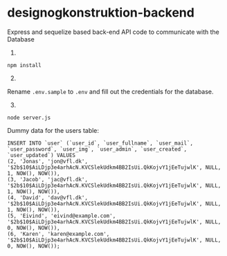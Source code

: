 # designogkonstruktion-backend
Express and sequelize based back-end API code to communicate with the Database


1.
```
npm install
```

2.
Rename `.env.sample` to `.env` and fill out the credentials for the database.

3.
```
node server.js
```


Dummy data for the users table:
```
INSERT INTO `user` (`user_id`, `user_fullname`, `user_mail`, `user_password`, `user_img`, `user_admin`, `user_created`, `user_updated`) VALUES
(2, 'Jonas', 'jon@vfl.dk', '$2b$10$AiLDjp3e4arhAcN.KVCSlekUdkm4BB2IsUi.QkKojvY1jEeTujwlK', NULL, 1, NOW(), NOW()),
(3, 'Jacob', 'jac@vfl.dk', '$2b$10$AiLDjp3e4arhAcN.KVCSlekUdkm4BB2IsUi.QkKojvY1jEeTujwlK', NULL, 1, NOW(), NOW()),
(4, 'David', 'dav@vfl.dk', '$2b$10$AiLDjp3e4arhAcN.KVCSlekUdkm4BB2IsUi.QkKojvY1jEeTujwlK', NULL, 1, NOW(), NOW()),
(5, 'Eivind', 'eivind@example.com', '$2b$10$AiLDjp3e4arhAcN.KVCSlekUdkm4BB2IsUi.QkKojvY1jEeTujwlK', NULL, 0, NOW(), NOW()),
(6, 'Karen', 'karen@example.com', '$2b$10$AiLDjp3e4arhAcN.KVCSlekUdkm4BB2IsUi.QkKojvY1jEeTujwlK', NULL, 0, NOW(), NOW());
```
